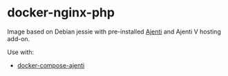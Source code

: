 # docker-nginx-php

Image based on Debian jessie with pre-installed [Ajenti](http://ajenti.org) and Ajenti V hosting add-on.

Use with:

- [docker-compose-ajenti](https://github.com/misterpaladin/docker-compose-ajenti)
